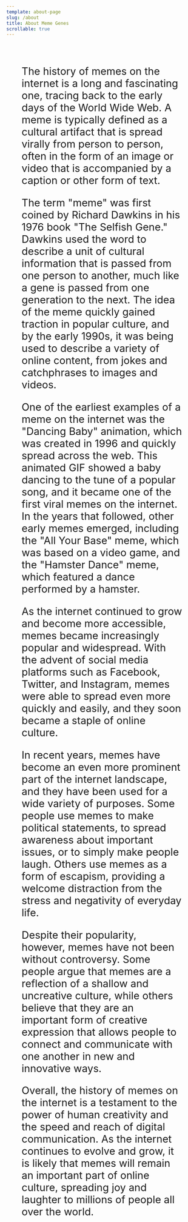 ```yaml
---
template: about-page
slug: /about
title: About Meme Genes
scrollable: true
---
```

<!-- <iframe width="100%" height="315" style="height:70vh" src="https://www.youtube.com/embed/2_Noj7lS-tM" title="YouTube video player" frameborder="0" allow="accelerometer; autoplay; clipboard-write; encrypted-media; gyroscope; picture-in-picture" allowfullscreen></iframe> -->


<div class="contentbody" style="text-align:left !important; margin-top:0; padding:2rem 8%; font-size: clamp(1.2rem, 2.8vw, 1.8rem);">


The history of memes on the internet is a long and fascinating one, tracing back to the early days of the World Wide Web. A meme is typically defined as a cultural artifact that is spread virally from person to person, often in the form of an image or video that is accompanied by a caption or other form of text.

The term "meme" was first coined by Richard Dawkins in his 1976 book "The Selfish Gene." Dawkins used the word to describe a unit of cultural information that is passed from one person to another, much like a gene is passed from one generation to the next. The idea of the meme quickly gained traction in popular culture, and by the early 1990s, it was being used to describe a variety of online content, from jokes and catchphrases to images and videos.

One of the earliest examples of a meme on the internet was the "Dancing Baby" animation, which was created in 1996 and quickly spread across the web. This animated GIF showed a baby dancing to the tune of a popular song, and it became one of the first viral memes on the internet. In the years that followed, other early memes emerged, including the "All Your Base" meme, which was based on a video game, and the "Hamster Dance" meme, which featured a dance performed by a hamster.

As the internet continued to grow and become more accessible, memes became increasingly popular and widespread. With the advent of social media platforms such as Facebook, Twitter, and Instagram, memes were able to spread even more quickly and easily, and they soon became a staple of online culture.

In recent years, memes have become an even more prominent part of the internet landscape, and they have been used for a wide variety of purposes. Some people use memes to make political statements, to spread awareness about important issues, or to simply make people laugh. Others use memes as a form of escapism, providing a welcome distraction from the stress and negativity of everyday life.

Despite their popularity, however, memes have not been without controversy. Some people argue that memes are a reflection of a shallow and uncreative culture, while others believe that they are an important form of creative expression that allows people to connect and communicate with one another in new and innovative ways.

Overall, the history of memes on the internet is a testament to the power of human creativity and the speed and reach of digital communication. As the internet continues to evolve and grow, it is likely that memes will remain an important part of online culture, spreading joy and laughter to millions of people all over the world.
</div>